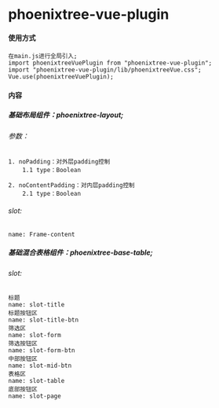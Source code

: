 # phoenixtree-vue-plugin

#### 使用方式
```
在main.js进行全局引入;
import phoenixtreeVuePlugin from "phoenixtree-vue-plugin";
import "phoenixtree-vue-plugin/lib/phoenixtreeVue.css";
Vue.use(phoenixtreeVuePlugin);
```

#### 内容
##### 基础布局组件：phoenixtree-layout; 
###### 参数：

    1. noPadding：对外层padding控制  
        1.1 type：Boolean  
        
    2. noContentPadding：对内层padding控制  
        2.1 type：Boolean 

###### slot: 
    name: Frame-content

##### 基础混合表格组件：phoenixtree-base-table;
###### slot: 
    标题
    name: slot-title
    标题按钮区
    name: slot-title-btn
    筛选区
    name: slot-form
    筛选按钮区
    name: slot-form-btn
    中部按钮区
    name: slot-mid-btn
    表格区
    name: slot-table
    底部按钮区
    name: slot-page
